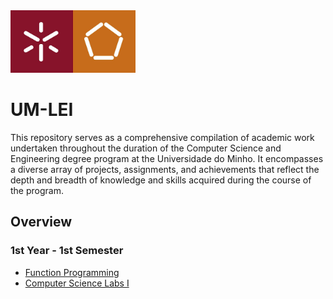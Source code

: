 <img src="UMLogo.jpg" alt="UMinho Engineering School Logo" width="200" height="100" />

# UM-LEI
This repository serves as a comprehensive compilation of academic work undertaken throughout the duration of the Computer Science and Engineering degree program at the Universidade do Minho. It encompasses a diverse array of projects, assignments, and achievements that reflect the depth and breadth of knowledge and skills acquired during the course of the program.

## Overview
### 1st Year - 1st Semester
- [Function Programming](https://github.com/DelgadoDevT/UM-LEI/tree/main/1.%C2%BA%20Year/1.%C2%BA%20Semester/PF)
- [Computer Science Labs I](https://github.com/DelgadoDevT/UM-LEI/tree/main/1.%C2%BA%20Year/1.%C2%BA%20Semester/LI1)
